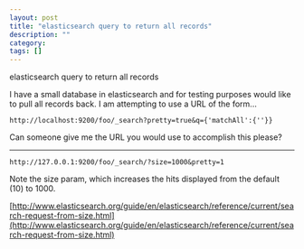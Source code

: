 ```yaml
---
layout: post
title: "elasticsearch query to return all records"
description: ""
category:
tags: []
---
```


elasticsearch query to return all records


I have a small database in elasticsearch and for testing purposes would like to pull all records back. I am attempting to use a URL of the form...

    http://localhost:9200/foo/_search?pretty=true&q={'matchAll':{''}}

Can someone give me the URL you would use to accomplish this please?


--------------------------------------- 
`http://127.0.0.1:9200/foo/_search/?size=1000&pretty=1`

Note the size param, which increases the hits displayed from the default (10) to 1000.

[http://www.elasticsearch.org/guide/en/elasticsearch/reference/current/search-request-from-size.html](http://www.elasticsearch.org/guide/en/elasticsearch/reference/current/search-request-from-size.html)


